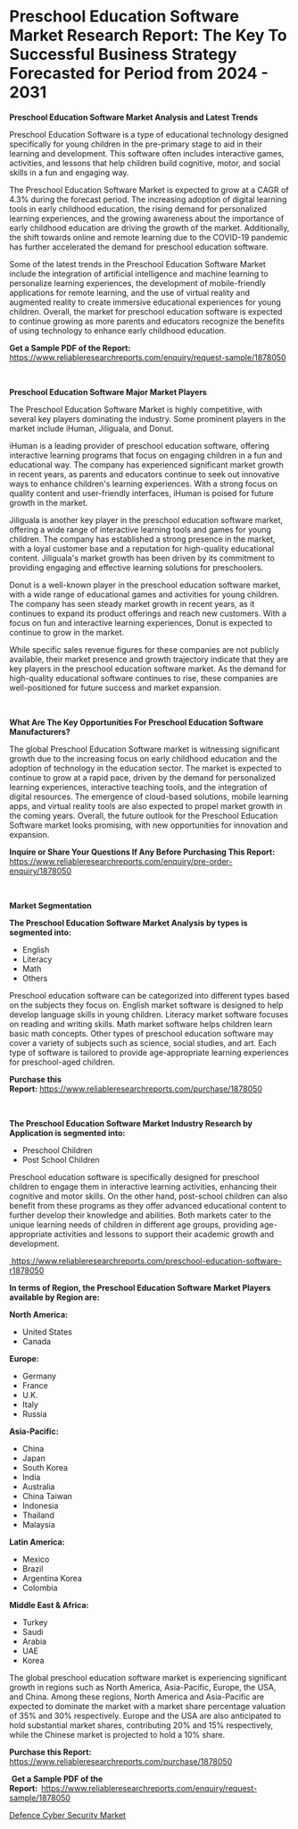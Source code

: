<p><h1>Preschool Education Software Market Research Report: The Key To Successful Business Strategy Forecasted for Period from 2024 - 2031</h1></p><p><strong>Preschool Education Software Market Analysis and Latest Trends</strong></p>
<p><p>Preschool Education Software is a type of educational technology designed specifically for young children in the pre-primary stage to aid in their learning and development. This software often includes interactive games, activities, and lessons that help children build cognitive, motor, and social skills in a fun and engaging way.</p><p>The Preschool Education Software Market is expected to grow at a CAGR of 4.3% during the forecast period. The increasing adoption of digital learning tools in early childhood education, the rising demand for personalized learning experiences, and the growing awareness about the importance of early childhood education are driving the growth of the market. Additionally, the shift towards online and remote learning due to the COVID-19 pandemic has further accelerated the demand for preschool education software.</p><p>Some of the latest trends in the Preschool Education Software Market include the integration of artificial intelligence and machine learning to personalize learning experiences, the development of mobile-friendly applications for remote learning, and the use of virtual reality and augmented reality to create immersive educational experiences for young children. Overall, the market for preschool education software is expected to continue growing as more parents and educators recognize the benefits of using technology to enhance early childhood education.</p></p>
<p><strong>Get a Sample PDF of the Report:&nbsp;</strong> <a href="https://www.reliableresearchreports.com/enquiry/request-sample/1878050">https://www.reliableresearchreports.com/enquiry/request-sample/1878050</a></p>
<p>&nbsp;</p>
<p><strong>Preschool Education Software Major Market Players</strong></p>
<p><p>The Preschool Education Software Market is highly competitive, with several key players dominating the industry. Some prominent players in the market include iHuman, Jiliguala, and Donut.</p><p>iHuman is a leading provider of preschool education software, offering interactive learning programs that focus on engaging children in a fun and educational way. The company has experienced significant market growth in recent years, as parents and educators continue to seek out innovative ways to enhance children's learning experiences. With a strong focus on quality content and user-friendly interfaces, iHuman is poised for future growth in the market.</p><p>Jiliguala is another key player in the preschool education software market, offering a wide range of interactive learning tools and games for young children. The company has established a strong presence in the market, with a loyal customer base and a reputation for high-quality educational content. Jiliguala's market growth has been driven by its commitment to providing engaging and effective learning solutions for preschoolers.</p><p>Donut is a well-known player in the preschool education software market, with a wide range of educational games and activities for young children. The company has seen steady market growth in recent years, as it continues to expand its product offerings and reach new customers. With a focus on fun and interactive learning experiences, Donut is expected to continue to grow in the market.</p><p>While specific sales revenue figures for these companies are not publicly available, their market presence and growth trajectory indicate that they are key players in the preschool education software market. As the demand for high-quality educational software continues to rise, these companies are well-positioned for future success and market expansion.</p></p>
<p>&nbsp;</p>
<p><strong>What Are The Key Opportunities For Preschool Education Software Manufacturers?</strong></p>
<p><p>The global Preschool Education Software market is witnessing significant growth due to the increasing focus on early childhood education and the adoption of technology in the education sector. The market is expected to continue to grow at a rapid pace, driven by the demand for personalized learning experiences, interactive teaching tools, and the integration of digital resources. The emergence of cloud-based solutions, mobile learning apps, and virtual reality tools are also expected to propel market growth in the coming years. Overall, the future outlook for the Preschool Education Software market looks promising, with new opportunities for innovation and expansion.</p></p>
<p><strong>Inquire or Share Your Questions If Any Before Purchasing This Report:</strong> <a href="https://www.reliableresearchreports.com/enquiry/pre-order-enquiry/1878050">https://www.reliableresearchreports.com/enquiry/pre-order-enquiry/1878050</a></p>
<p>&nbsp;</p>
<p><strong>Market Segmentation</strong></p>
<p><strong>The Preschool Education Software Market Analysis by types is segmented into:</strong></p>
<p><ul><li>English</li><li>Literacy</li><li>Math</li><li>Others</li></ul></p>
<p><p>Preschool education software can be categorized into different types based on the subjects they focus on. English market software is designed to help develop language skills in young children. Literacy market software focuses on reading and writing skills. Math market software helps children learn basic math concepts. Other types of preschool education software may cover a variety of subjects such as science, social studies, and art. Each type of software is tailored to provide age-appropriate learning experiences for preschool-aged children.</p></p>
<p><strong>Purchase this Report:&nbsp;</strong><a href="https://www.reliableresearchreports.com/purchase/1878050">https://www.reliableresearchreports.com/purchase/1878050</a></p>
<p>&nbsp;</p>
<p><strong>The Preschool Education Software Market Industry Research by Application is segmented into:</strong></p>
<p><ul><li>Preschool Children</li><li>Post School Children</li></ul></p>
<p><p>Preschool education software is specifically designed for preschool children to engage them in interactive learning activities, enhancing their cognitive and motor skills. On the other hand, post-school children can also benefit from these programs as they offer advanced educational content to further develop their knowledge and abilities. Both markets cater to the unique learning needs of children in different age groups, providing age-appropriate activities and lessons to support their academic growth and development.</p></p>
<p><a href="https://www.reliableresearchreports.com/preschool-education-software-r1878050">&nbsp;https://www.reliableresearchreports.com/preschool-education-software-r1878050</a></p>
<p><strong>In terms of Region, the Preschool Education Software Market Players available by Region are:</strong></p>
<p>
    <p> <strong> North America: </strong>
        <ul>
            <li>United States</li>
            <li>Canada</li>
        </ul>
        </p> 
    <p> <strong> Europe: </strong>
        <ul>
            <li>Germany</li>
            <li>France</li>
            <li>U.K.</li>
            <li>Italy</li>
            <li>Russia</li>
        </ul>
        </p> 
    <p> <strong> Asia-Pacific: </strong>
        <ul>
            <li>China</li>
            <li>Japan</li>
            <li>South Korea</li>
            <li>India</li>
            <li>Australia</li>
            <li>China Taiwan</li>
            <li>Indonesia</li>
            <li>Thailand</li>
            <li>Malaysia</li>
        </ul>
        </p> 
    <p> <strong> Latin America: </strong>
        <ul>
            <li>Mexico</li>
            <li>Brazil</li>
            <li>Argentina Korea</li>
            <li>Colombia</li>
        </ul>
        </p> 
    <p> <strong> Middle East & Africa: </strong>
        <ul>
            <li>Turkey</li>
            <li>Saudi</li>
            <li>Arabia</li>
            <li>UAE</li>
            <li>Korea</li>
        </ul>
    </p>
    </p>
<p><p>The global preschool education software market is experiencing significant growth in regions such as North America, Asia-Pacific, Europe, the USA, and China. Among these regions, North America and Asia-Pacific are expected to dominate the market with a market share percentage valuation of 35% and 30% respectively. Europe and the USA are also anticipated to hold substantial market shares, contributing 20% and 15% respectively, while the Chinese market is projected to hold a 10% share.</p></p>
<p><strong>Purchase this Report: </strong><a href="https://www.reliableresearchreports.com/purchase/1878050">https://www.reliableresearchreports.com/purchase/1878050</a></p>
<p>&nbsp;<strong>Get a Sample PDF of the Report:&nbsp;&nbsp;</strong><a href="https://www.reliableresearchreports.com/enquiry/request-sample/1878050">https://www.reliableresearchreports.com/enquiry/request-sample/1878050</a></p>
<p><strong></strong></p>
<p><p><a href="https://github.com/whpnbwim9/Market-Research-Report-List-1/blob/main/defence-cyber-security-market.md">Defence Cyber Security Market</a></p></p>